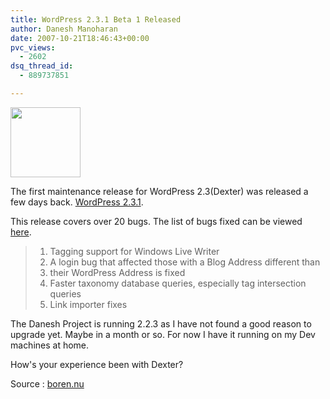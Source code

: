 ```yaml
---
title: WordPress 2.3.1 Beta 1 Released
author: Danesh Manoharan
date: 2007-10-21T18:46:43+00:00
pvc_views:
  - 2602
dsq_thread_id:
  - 889737851

---
```

<img loading="lazy" src="http://img212.imageshack.us/img212/1458/wp20squarebuttonhm5.gif" height="112" width="112" />

The first maintenance release for WordPress 2.3(Dexter) was released a few days back. [WordPress 2.3.1][1].

This release covers over 20 bugs. The list of bugs fixed can be viewed [here][2].

>   1. Tagging support for Windows Live Writer
>   2. A login bug that affected those with a Blog Address different than
>   3. their WordPress Address is fixed
>   4. Faster taxonomy database queries, especially tag intersection queries
>   5. Link importer fixes

The Danesh Project is running 2.2.3 as I have not found a good reason to upgrade yet. Maybe in a month or so. For now I have it running on my Dev machines at home.

How's your experience been with Dexter?

Source : [boren.nu][3]

 [1]: http://wordpress.org/
 [2]: http://trac.wordpress.org/query?status=closed&milestone=2.3.1&resolution=fixed&order=priority
 [3]: http://boren.nu/archives/2007/10/17/wordpress-231-beta-1/